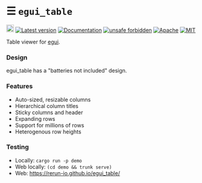 # ☰ `egui_table`

[<img alt="github" src="https://img.shields.io/badge/github-rerun_io/egui_table-8da0cb?logo=github" height="20">](https://github.com/rerun-io/egui_table)
[![Latest version](https://img.shields.io/crates/v/egui_table.svg)](https://crates.io/crates/egui_table)
[![Documentation](https://docs.rs/egui_table/badge.svg)](https://docs.rs/egui_table)
[![unsafe forbidden](https://img.shields.io/badge/unsafe-forbidden-success.svg)](https://github.com/rust-secure-code/safety-dance/)
[![Apache](https://img.shields.io/badge/license-Apache-blue.svg)](https://github.com/rerun-io/egui_table/blob/master/LICENSE-APACHE)
[![MIT](https://img.shields.io/badge/license-MIT-blue.svg)](https://github.com/rerun-io/egui_table/blob/master/LICENSE-MIT)

Table viewer for [egui](https://www.egui.rs/).

### Design
egui_table has a "batteries not included" design.

### Features
* Auto-sized, resizable columns
* Hierarchical column titles
* Sticky columns and header
* Expanding rows
* Support for millions of rows
* Heterogenous row heights


### Testing
* Locally: `cargo run -p demo`
* Web locally: `(cd demo && trunk serve)`
* Web: <https://rerun-io.github.io/egui_table/>
